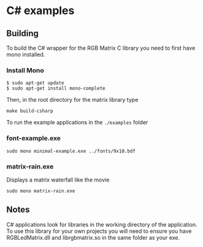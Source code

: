 ﻿# C# examples

## Building

To build the C# wrapper for the RGB Matrix C library you need to first have mono installed.

### Install Mono

```shell
$ sudo apt-get update
$ sudo apt-get install mono-complete
```

Then, in the root directory for the matrix library type

```shell
make build-csharp
```

To run the example applications in the `./examples` folder

### font-example.exe

```shell
sudo mono minimal-example.exe ../fonts/9x10.bdf
```

### matrix-rain.exe

Displays a matrix waterfall like the movie

```shell
sudo mono matrix-rain.exe
```

## Notes

C# applications look for libraries in the working directory of the application. To use this library for your own projects you will need to ensure you have RGBLedMatrix.dll and librgbmatrix.so in the same folder as your exe.
